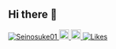 ## Hi there 👋

<p align="left">
  <a href="https://github.com/Seinosuke01/Seinosuke01/">
    <img src="https://komarev.com/ghpvc/?username=Seinosuke01" alt="Seinosuke01" />
  </a>
  <a href="https://twitter.com/morinosuke361">
    <img height="20" src="https://img.shields.io/twitter/follow/Seinosuke01?label=Twitter&logo=twitter&style=flat" />
  </a>
  <a href="https://github.com/Seinosuke01">
    <img height="20" src="https://img.shields.io/github/followers/Seinosuke01?label=follow&logo=github&style=flat" />
  </a>
  <a href="https://zenn.dev/powersei45">
    <img src="https://badgen.org/img/zenn/powersei45/likes?style=plastic" alt="Likes" />
  </a>
</p>



